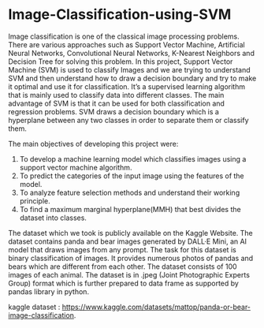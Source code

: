 # Image-Classification-using-SVM

Image classification is one of the classical image processing problems. There are various approaches such as Support Vector Machine, Artificial Neural Networks, Convolutional Neural Networks, K-Nearest Neighbors and Decision Tree for solving this problem. In this project, Support Vector Machine (SVM) is used to classify Images and we are trying to understand SVM and then understand how to draw a decision boundary and try to make it optimal and use it for classification. It’s a supervised learning algorithm that is mainly used to classify data into different classes. The main advantage of SVM is that it can be used for both classification and regression problems. SVM draws a decision boundary which is a hyperplane between any two classes in order to separate them or classify them.


The main objectives of developing this project were:

1. To develop a machine learning model which classifies images using a support vector machine algorithm.
2. To predict the categories of the input image using the features of the model.
3. To analyze feature selection methods and understand their working principle.
4. To  find a maximum marginal hyperplane(MMH) that best divides the dataset into classes.


The dataset which we took is publicly available on the Kaggle Website. The dataset contains panda and bear images generated by DALL·E Mini, an AI model that draws images from any prompt. The task for this dataset is binary classification of images. It provides numerous photos of pandas and bears which are different from each other. The dataset consists of 100 images of each animal. The dataset is in .jpeg (Joint Photographic Experts Group) format which is further prepared to data frame as supported by pandas library in python.

kaggle dataset : https://www.kaggle.com/datasets/mattop/panda-or-bear-image-classification.
